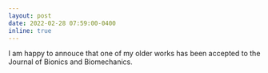 ```yaml
---
layout: post
date: 2022-02-28 07:59:00-0400
inline: true
---
```


I am happy to annouce that one of my older works has been accepted to the Journal of Bionics and Biomechanics.
